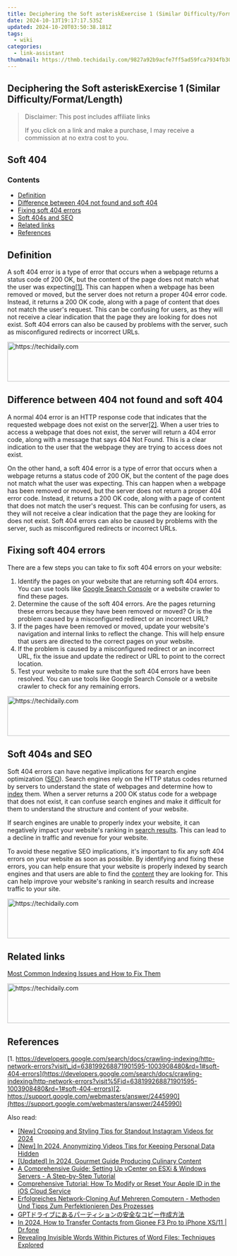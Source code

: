 ```yaml
---
title: Deciphering the Soft asteriskExercise 1 (Similar Difficulty/Format/Length)
date: 2024-10-13T19:17:17.535Z
updated: 2024-10-20T03:50:38.181Z
tags:
  - wiki
categories:
  - link-assistant
thumbnail: https://thmb.techidaily.com/9827a92b9acfe7ff5ad59fca7934fb301cf15e62dfa6be6fe2bedc9f0e414ea5.jpg
---
```


## Deciphering the Soft asteriskExercise 1 (Similar Difficulty/Format/Length)

>  Disclaimer: This post includes affiliate links
>
>  If you click on a link and make a purchase, I may receive a commission at no extra cost to you.
>

## Soft 404

### Contents

* [Definition](https://tools.techidaily.com/link-assistant/products/)
* [Difference between 404 not found and soft 404](https://tools.techidaily.com/link-assistant/products/)
* [Fixing soft 404 errors](https://tools.techidaily.com/link-assistant/products/)
* [Soft 404s and SEO](https://tools.techidaily.com/link-assistant/products/)
* [Related links](https://tools.techidaily.com/link-assistant/products/)
* [References](https://tools.techidaily.com/link-assistant/products/)

## Definition

A soft 404 error is a type of error that occurs when a webpage returns a status code of 200 OK, but the content of the page does not match what the user was expecting[\[1\]](https://tools.techidaily.com/link-assistant/products/). This can happen when a webpage has been removed or moved, but the server does not return a proper 404 error code. Instead, it returns a 200 OK code, along with a page of content that does not match the user's request. This can be confusing for users, as they will not receive a clear indication that the page they are looking for does not exist. Soft 404 errors can also be caused by problems with the server, such as misconfigured redirects or incorrect URLs.

<!-- affiliate ads begin -->
<a href="https://zebaoaffiliateprogram.pxf.io/c/5597632/2137973/21526" target="_top" id="2137973">
  <img src="//a.impactradius-go.com/display-ad/21526-2137973" border="0" alt="https://techidaily.com" width="728" height="90"/>
</a>
<img height="0" width="0" src="https://zebaoaffiliateprogram.pxf.io/i/5597632/2137973/21526" style="position:absolute;visibility:hidden;" border="0" />
<!-- affiliate ads end -->

## Difference between 404 not found and soft 404

A normal 404 error is an HTTP response code that indicates that the requested webpage does not exist on the server[\[2\]](https://tools.techidaily.com/link-assistant/products/). When a user tries to access a webpage that does not exist, the server will return a 404 error code, along with a message that says 404 Not Found. This is a clear indication to the user that the webpage they are trying to access does not exist.

On the other hand, a soft 404 error is a type of error that occurs when a webpage returns a status code of 200 OK, but the content of the page does not match what the user was expecting. This can happen when a webpage has been removed or moved, but the server does not return a proper 404 error code. Instead, it returns a 200 OK code, along with a page of content that does not match the user's request. This can be confusing for users, as they will not receive a clear indication that the page they are looking for does not exist. Soft 404 errors can also be caused by problems with the server, such as misconfigured redirects or incorrect URLs.

## Fixing soft 404 errors

There are a few steps you can take to fix soft 404 errors on your website:

1. Identify the pages on your website that are returning soft 404 errors. You can use tools like [Google Search Console](https://search.google.com/search-console/about) or a website crawler to find these pages.
2. Determine the cause of the soft 404 errors. Are the pages returning these errors because they have been removed or moved? Or is the problem caused by a misconfigured redirect or an incorrect URL?
3. If the pages have been removed or moved, update your website's navigation and internal links to reflect the change. This will help ensure that users are directed to the correct pages on your website.
4. If the problem is caused by a misconfigured redirect or an incorrect URL, fix the issue and update the redirect or URL to point to the correct location.
5. Test your website to make sure that the soft 404 errors have been resolved. You can use tools like Google Search Console or a website crawler to check for any remaining errors.

<!-- affiliate ads begin -->
<a href="https://appsumo.8odi.net/c/5597632/2043594/7443" target="_top" id="2043594">
  <img src="//a.impactradius-go.com/display-ad/7443-2043594" border="0" alt="https://techidaily.com" width="728" height="90"/>
</a>
<img height="0" width="0" src="https://appsumo.8odi.net/i/5597632/2043594/7443" style="position:absolute;visibility:hidden;" border="0" />
<!-- affiliate ads end -->

## Soft 404s and SEO

Soft 404 errors can have negative implications for search engine optimization ([SEO](https://tools.techidaily.com/link-assistant/products/)). Search engines rely on the HTTP status codes returned by servers to understand the state of webpages and determine how to [index](https://tools.techidaily.com/link-assistant/products/) them. When a server returns a 200 OK status code for a webpage that does not exist, it can confuse search engines and make it difficult for them to understand the structure and content of your website.

If search engines are unable to properly index your website, it can negatively impact your website's ranking in [search results](https://tools.techidaily.com/link-assistant/products/). This can lead to a decline in traffic and revenue for your website.

To avoid these negative SEO implications, it's important to fix any soft 404 errors on your website as soon as possible. By identifying and fixing these errors, you can help ensure that your website is properly indexed by search engines and that users are able to find the [content](https://tools.techidaily.com/link-assistant/products/) they are looking for. This can help improve your website's ranking in search results and increase traffic to your site.

<!-- affiliate ads begin -->
<a href="https://laganoo.pxf.io/c/5597632/1657400/16446" target="_top" id="1657400">
  <img src="//a.impactradius-go.com/display-ad/16446-1657400" border="0" alt="https://techidaily.com" width="728" height="90"/>
</a>
<img height="0" width="0" src="https://laganoo.pxf.io/i/5597632/1657400/16446" style="position:absolute;visibility:hidden;" border="0" />
<!-- affiliate ads end -->

## Related links

[Most Common Indexing Issues and How to Fix Them](https://tools.techidaily.com/link-assistant/products/)

<!-- affiliate ads begin -->
<a href="https://appsumo.8odi.net/c/5597632/2075462/7443" target="_top" id="2075462">
  <img src="//a.impactradius-go.com/display-ad/7443-2075462" border="0" alt="https://techidaily.com" width="728" height="90"/>
</a>
<img height="0" width="0" src="https://appsumo.8odi.net/i/5597632/2075462/7443" style="position:absolute;visibility:hidden;" border="0" />
<!-- affiliate ads end -->

## References

[1. https://developers.google.com/search/docs/crawling-indexing/http-network-errors?visit\_id=638199268871901595-1003908480&rd=1#soft-404-errors](https://developers.google.com/search/docs/crawling-indexing/http-network-errors?visit%5Fid=638199268871901595-1003908480&rd=1#soft-404-errors)[2. https://support.google.com/webmasters/answer/2445990](https://support.google.com/webmasters/answer/2445990)

<ins class="adsbygoogle"
     style="display:block"
     data-ad-format="autorelaxed"
     data-ad-client="ca-pub-7571918770474297"
     data-ad-slot="1223367746"></ins>

<ins class="adsbygoogle"
     style="display:block"
     data-ad-client="ca-pub-7571918770474297"
     data-ad-slot="8358498916"
     data-ad-format="auto"
     data-full-width-responsive="true"></ins>

<span class="atpl-alsoreadstyle">Also read:</span>
<div><ul>
<li><a href="https://instagram-videos.techidaily.com/new-cropping-and-styling-tips-for-standout-instagram-videos-for-2024/"><u>[New] Cropping and Styling Tips for Standout Instagram Videos for 2024</u></a></li>
<li><a href="https://visual-screen-recording.techidaily.com/new-in-2024-anonymizing-videos-tips-for-keeping-personal-data-hidden/"><u>[New] In 2024, Anonymizing Videos Tips for Keeping Personal Data Hidden</u></a></li>
<li><a href="https://eaxpv-info.techidaily.com/updated-in-2024-gourmet-guide-producing-culinary-content/"><u>[Updated] In 2024, Gourmet Guide Producing Culinary Content</u></a></li>
<li><a href="https://win-extraordinary.techidaily.com/a-comprehensive-guide-setting-up-vcenter-on-esxi-and-windows-servers-a-step-by-step-tutorial/"><u>A Comprehensive Guide: Setting Up vCenter on ESXi & Windows Servers - A Step-by-Step Tutorial</u></a></li>
<li><a href="https://app-tips.techidaily.com/comprehensive-tutorial-how-to-modify-or-reset-your-apple-id-in-the-ios-cloud-service/"><u>Comprehensive Tutorial: How To Modify or Reset Your Apple ID in the iOS Cloud Service</u></a></li>
<li><a href="https://win-extraordinary.techidaily.com/erfolgreiches-network-cloning-auf-mehreren-computern-methoden-und-tipps-zum-perfektionieren-des-prozesses/"><u>Erfolgreiches Network-Cloning Auf Mehreren Computern - Methoden Und Tipps Zum Perfektionieren Des Prozesses</u></a></li>
<li><a href="https://win-extraordinary.techidaily.com/gpt/"><u>GPTドライブにあるパーティションの安全なコピー作成方法</u></a></li>
<li><a href="https://android-transfer.techidaily.com/in-2024-how-to-transfer-contacts-from-gionee-f3-pro-to-iphone-xs11-drfone-by-drfone-transfer-from-android-transfer-from-android/"><u>In 2024, How to Transfer Contacts from Gionee F3 Pro to iPhone XS/11 | Dr.fone</u></a></li>
<li><a href="https://win-extraordinary.techidaily.com/revealing-invisible-words-within-pictures-of-word-files-techniques-explored/"><u>Revealing Invisible Words Within Pictures of Word Files: Techniques Explored</u></a></li>
</ul></div>

